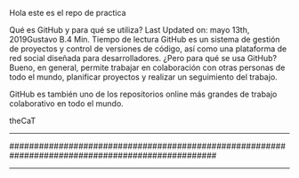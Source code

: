 Hola este es el repo de practica 

Qué es GitHub y para qué se utiliza?
Last Updated on: mayo 13th, 2019Gustavo B.4 Min. Tiempo de lectura
GitHub es un sistema de gestión de proyectos y control de versiones de código, así como una plataforma de red social diseñada para desarrolladores. ¿Pero para qué se usa GitHub? Bueno, en general, permite trabajar en colaboración con otras personas de todo el mundo, planificar proyectos y realizar un seguimiento del trabajo.

GitHub es también uno de los repositorios online más grandes de trabajo colaborativo en todo el mundo.

theCaT

---------------------------------------------------------------------------------------------------
##################################################################################################
***************************************************************************************************

